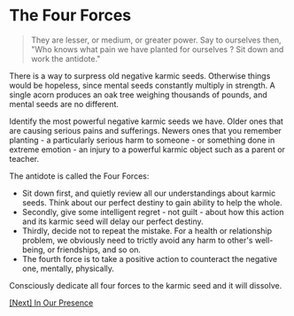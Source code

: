 # The Four Forces

> They are lesser, or medium, or greater power. Say to ourselves then, "Who knows what pain we have planted for ourselves ? Sit down and work the antidote."

There is a way to surpress old negative karmic seeds. Otherwise things would be hopeless, since mental seeds constantly multiply in strength. A single acorn produces an oak tree weighing thousands of pounds, and mental seeds are no different.

Identify the most powerful negative karmic seeds we have. Older ones that are causing serious pains and sufferings. Newers ones that you remember planting - a particularly serious harm to someone - or something done in extreme emotion - an injury to a powerful karmic object such as a parent or teacher.

The antidote is called the Four Forces:
- Sit down first, and quietly review all our understandings about karmic seeds. Think about our perfect destiny to gain ability to help the whole.
- Secondly, give some intelligent regret - not guilt - about how this action and its karmic seed will delay our perfect destiny.
- Thirdly, decide not to repeat the mistake. For a health or relationship problem, we obviously need to trictly avoid any harm to other's well-being, or friendships, and so on.
- The fourth force is to take a positive action to counteract the negative one, mentally, physically.

Consciously dedicate all four forces to the karmic seed and it will dissolve.

[\[Next\] In Our Presence](/content/47-in-our-presence.md)
